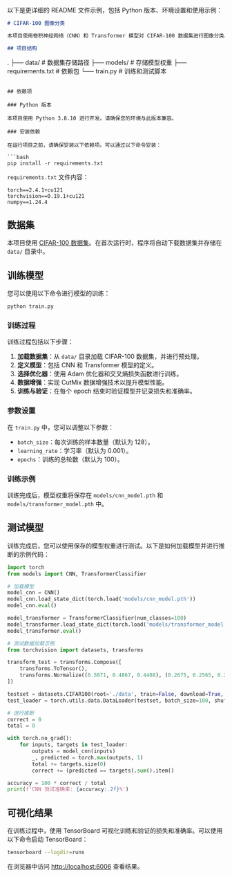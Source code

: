 以下是更详细的 README 文件示例，包括 Python 版本、环境设置和使用示例：

```markdown
# CIFAR-100 图像分类

本项目使用卷积神经网络（CNN）和 Transformer 模型对 CIFAR-100 数据集进行图像分类。通过数据增强技术（如 CutMix）提高模型的性能。

## 项目结构

```
.
├── data/               # 数据集存储路径
├── models/             # 存储模型权重
├── requirements.txt    # 依赖包
└── train.py            # 训练和测试脚本
```

## 依赖项

### Python 版本

本项目使用 Python 3.8.10 进行开发。请确保您的环境与此版本兼容。

### 安装依赖

在运行项目之前，请确保安装以下依赖项。可以通过以下命令安装：

```bash
pip install -r requirements.txt
```

`requirements.txt` 文件内容：

```
torch==2.4.1+cu121
torchvision==0.19.1+cu121
numpy==1.24.4

```

## 数据集

本项目使用 [CIFAR-100 数据集](https://www.cs.toronto.edu/~kriz/cifar.html)。在首次运行时，程序将自动下载数据集并存储在 `data/` 目录中。

## 训练模型

您可以使用以下命令进行模型的训练：

```bash
python train.py
```

### 训练过程

训练过程包括以下步骤：

1. **加载数据集**：从 `data/` 目录加载 CIFAR-100 数据集，并进行预处理。
2. **定义模型**：包括 CNN 和 Transformer 模型的定义。
3. **选择优化器**：使用 Adam 优化器和交叉熵损失函数进行训练。
4. **数据增强**：实现 CutMix 数据增强技术以提升模型性能。
5. **训练与验证**：在每个 epoch 结束时验证模型并记录损失和准确率。

### 参数设置

在 `train.py` 中，您可以调整以下参数：

- `batch_size`：每次训练的样本数量（默认为 128）。
- `learning_rate`：学习率（默认为 0.001）。
- `epochs`：训练的总轮数（默认为 100）。

### 训练示例

训练完成后，模型权重将保存在 `models/cnn_model.pth` 和 `models/transformer_model.pth` 中。

## 测试模型

训练完成后，您可以使用保存的模型权重进行测试。以下是如何加载模型并进行推断的示例代码：

```python
import torch
from models import CNN, TransformerClassifier

# 加载模型
model_cnn = CNN()
model_cnn.load_state_dict(torch.load('models/cnn_model.pth'))
model_cnn.eval()

model_transformer = TransformerClassifier(num_classes=100)
model_transformer.load_state_dict(torch.load('models/transformer_model.pth'))
model_transformer.eval()

# 测试数据加载示例
from torchvision import datasets, transforms

transform_test = transforms.Compose([
    transforms.ToTensor(),
    transforms.Normalize((0.5071, 0.4867, 0.4408), (0.2675, 0.2565, 0.2761)),
])

testset = datasets.CIFAR100(root='./data', train=False, download=True, transform=transform_test)
test_loader = torch.utils.data.DataLoader(testset, batch_size=100, shuffle=False)

# 进行推断
correct = 0
total = 0

with torch.no_grad():
    for inputs, targets in test_loader:
        outputs = model_cnn(inputs)
        _, predicted = torch.max(outputs, 1)
        total += targets.size(0)
        correct += (predicted == targets).sum().item()

accuracy = 100 * correct / total
print(f'CNN 测试准确率: {accuracy:.2f}%')
```

## 可视化结果

在训练过程中，使用 TensorBoard 可视化训练和验证的损失和准确率。可以使用以下命令启动 TensorBoard：

```bash
tensorboard --logdir=runs
```

在浏览器中访问 [http://localhost:6006](http://localhost:6006) 查看结果。

